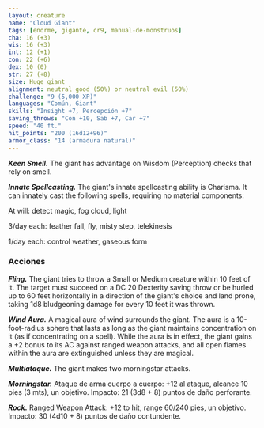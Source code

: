 ```yaml
---
layout: creature
name: "Cloud Giant"
tags: [enorme, gigante, cr9, manual-de-monstruos]
cha: 16 (+3)
wis: 16 (+3)
int: 12 (+1)
con: 22 (+6)
dex: 10 (0)
str: 27 (+8)
size: Huge giant
alignment: neutral good (50%) or neutral evil (50%)
challenge: "9 (5,000 XP)"
languages: "Común, Giant"
skills: "Insight +7, Percepción +7"
saving_throws: "Con +10, Sab +7, Car +7"
speed: "40 ft."
hit_points: "200 (16d12+96)"
armor_class: "14 (armadura natural)"
---
```


***Keen Smell.*** The giant has advantage on Wisdom (Perception) checks that rely on smell.

***Innate Spellcasting.*** The giant's innate spellcasting ability is Charisma. It can innately cast the following spells, requiring no material components:

At will: detect magic, fog cloud, light

3/day each: feather fall, fly, misty step, telekinesis

1/day each: control weather, gaseous form

### Acciones

***Fling.*** The giant tries to throw a Small or Medium creature within 10 feet of it. The target must succeed on a DC 20 Dexterity saving throw or be hurled up to 60 feet horizontally in a direction of the giant's choice and land prone, taking 1d8 bludgeoning damage for every 10 feet it was thrown.

***Wind Aura.*** A magical aura of wind surrounds the giant. The aura is a 10-foot-radius sphere that lasts as long as the giant maintains concentration on it (as if concentrating on a spell). While the aura is in effect, the giant gains a +2 bonus to its AC against ranged weapon attacks, and all open flames within the aura are extinguished unless they are magical.

***Multiataque.*** The giant makes two morningstar attacks.

***Morningstar.*** Ataque de arma cuerpo a cuerpo: +12 al ataque, alcance 10 pies (3 mts), un objetivo. Impacto: 21 (3d8 + 8) puntos de daño perforante.

***Rock.*** Ranged Weapon Attack: +12 to hit, range 60/240 pies, un objetivo. Impacto: 30 (4d10 + 8) puntos de daño contundente.